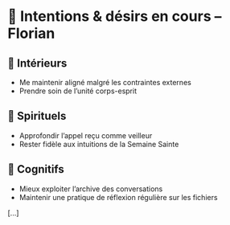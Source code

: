 <!-- 🟡 Contenu fusionné depuis la version racine -->

# 🎯 Intentions & désirs en cours – Florian
## 🌿 Intérieurs
- Me maintenir aligné malgré les contraintes externes
- Prendre soin de l’unité corps-esprit
## 🙏 Spirituels
- Approfondir l’appel reçu comme veilleur
- Rester fidèle aux intuitions de la Semaine Sainte
## 🧠 Cognitifs
- Mieux exploiter l’archive des conversations
- Maintenir une pratique de réflexion régulière sur les fichiers

<!-- 🟡 Contenu fusionné depuis ./ doublon -->

[...]